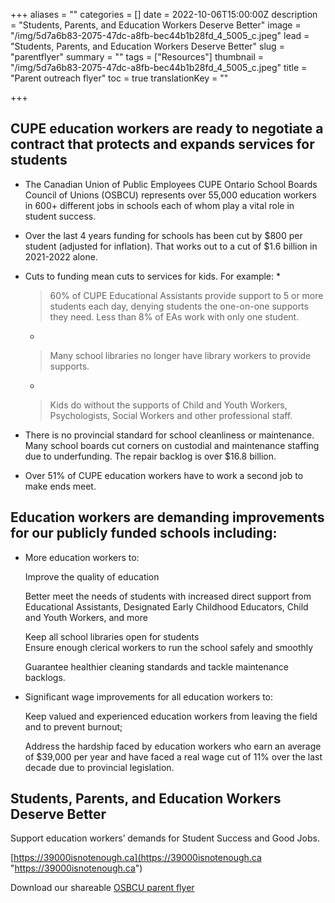 +++
aliases = ""
categories = []
date = 2022-10-06T15:00:00Z
description = "Students, Parents, and Education Workers Deserve Better"
image = "/img/5d7a6b83-2075-47dc-a8fb-bec44b1b28fd_4_5005_c.jpeg"
lead = "Students, Parents, and Education Workers Deserve Better"
slug = "parentflyer"
summary = ""
tags = ["Resources"]
thumbnail = "/img/5d7a6b83-2075-47dc-a8fb-bec44b1b28fd_4_5005_c.jpeg"
title = "Parent outreach flyer"
toc = true
translationKey = ""

+++
## **CUPE education workers are ready to negotiate a contract that protects and expands services for students**

* The Canadian Union of Public Employees CUPE Ontario School Boards Council of Unions (OSBCU) represents over 55,000 education workers in 600+ different jobs in schools each of whom play a vital role in student success.
* Over the last 4 years funding for schools has been cut by $800 per student (adjusted for inflation). That works out to a cut of $1.6 billion in 2021-2022 alone.
* Cuts to funding mean cuts to services for kids. For example:
  \*

  > 60% of CUPE Educational Assistants provide support to 5 or more students each day, denying students the one-on-one supports they need. Less than 8% of EAs work with only one student.
  * 

  > Many school libraries no longer have library workers to provide supports.
  * 

  > Kids do without the supports of Child and Youth Workers, Psychologists, Social Workers and other professional staff.
* There is no provincial standard for school cleanliness or maintenance. Many school boards cut corners on custodial and maintenance staffing due to underfunding. The repair backlog is over $16.8 billion.
* Over 51% of CUPE education workers have to work a second job to make ends meet.

## **Education workers are demanding improvements for our publicly funded schools including:**

* More education workers to:

  Improve the quality of education

  Better meet the needs of students with increased direct support from Educational Assistants, Designated Early Childhood Educators, Child and Youth Workers, and more

  Keep all school libraries open for students  
  Ensure enough clerical workers to run the school safely and smoothly

  Guarantee healthier cleaning standards and tackle maintenance backlogs.
* Significant wage improvements for all education workers to:

  Keep valued and experienced education workers from leaving the field and to prevent burnout;

  Address the hardship faced by education workers who earn an average of $39,000 per year and have faced a real wage cut of 11% over the last decade due to provincial legislation.

## **Students, Parents, and Education Workers Deserve Better**

Support education workers’ demands for Student Success and Good Jobs.

[https://39000isnotenough.ca](https://39000isnotenough.ca "https://39000isnotenough.ca")

Download our shareable [OSBCU parent flyer](/img/leaflet-for-parent-outreach_eng_2-up_sept-12.pdf)